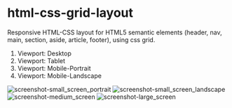 # html-css-grid-layout
Responsive HTML-CSS layout for HTML5 semantic elements (header, nav, main, section, aside, article, footer), using css grid.

1. Viewport: Desktop
2. Viewport: Tablet
3. Viewport: Mobile-Portrait
4. Viewport: Mobile-Landscape


![screenshot-small_screen_portrait](https://github.com/user-attachments/assets/d6a80669-8422-4fe6-86bc-2a0c556f853a)
![screenshot-small_screen_landscape](https://github.com/user-attachments/assets/3911d004-1d34-4428-9b41-d37f57d7d1c8)
![screenshot-medium_screen](https://github.com/user-attachments/assets/afb8e145-f710-4861-8de2-c5f494694d74)
![screenshot-large_screen](https://github.com/user-attachments/assets/719265e9-88cf-436f-b232-4b3fa28308ed)
